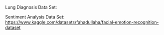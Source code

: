 Lung Diagnosis Data Set:

Sentiment Analysis Data Set: https://www.kaggle.com/datasets/fahadullaha/facial-emotion-recognition-dataset

